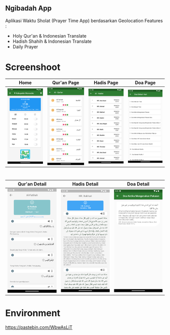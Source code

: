 ## Ngibadah App

Aplikasi Waktu Sholat (Prayer Time App) berdasarkan Geolocation
Features :

- Holy Qur'an & Indonesian Translate
- Hadish Shahih & Indonesian Translate
- Daily Prayer

# Screenshoot
| Home      | Qur'an Page     | Hadis Page | Doa Page | 
|-----------|-----------|--------|--------|
| <img src='assets/screenshoot/home.png' width='200'> | <img src='assets/screenshoot/quran.png' width='200'> | <img src='assets/screenshoot/hadis.png' width='200'> | <img src='assets/screenshoot/doa.png' width='200'> |

#
| Qur'an Detail | Hadis Detail | Doa Detail | 
|-----------|--------|--------|
| <img src='assets/screenshoot/quran_detail.png' width='200'> | <img src='assets/screenshoot/hadis_detail.png' width='200'> | <img src='assets/screenshoot/doa_detail.png' width='200'> |

# Environment

https://pastebin.com/WbwAsLiT


